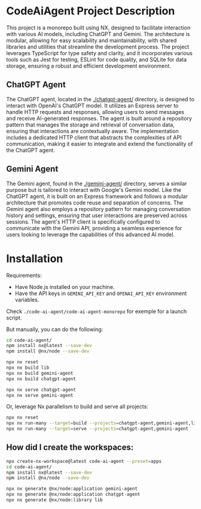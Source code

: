 # CodeAiAgent Project Description

This project is a monorepo built using NX, designed to facilitate interaction with various AI models, including ChatGPT and Gemini. The architecture is modular, allowing for easy scalability and maintainability, with shared libraries and utilities that streamline the development process. The project leverages TypeScript for type safety and clarity, and it incorporates various tools such as Jest for testing, ESLint for code quality, and SQLite for data storage, ensuring a robust and efficient development environment.

## ChatGPT Agent

The ChatGPT agent, located in the [./chatgpt-agent/](./code-ai-agent/chatgpt-agent/) directory, is designed to interact with OpenAI's ChatGPT model. It utilizes an Express server to handle HTTP requests and responses, allowing users to send messages and receive AI-generated responses. The agent is built around a repository pattern that manages the storage and retrieval of conversation data, ensuring that interactions are contextually aware. The implementation includes a dedicated HTTP client that abstracts the complexities of API communication, making it easier to integrate and extend the functionality of the ChatGPT agent.

## Gemini Agent

The Gemini agent, found in the [./gemini-agent/](./code-ai-agent/gemini-agent/) directory, serves a similar purpose but is tailored to interact with Google's Gemini model. Like the ChatGPT agent, it is built on an Express framework and follows a modular architecture that promotes code reuse and separation of concerns. The Gemini agent also employs a repository pattern for managing conversation history and settings, ensuring that user interactions are preserved across sessions. The agent's HTTP client is specifically configured to communicate with the Gemini API, providing a seamless experience for users looking to leverage the capabilities of this advanced AI model.


# Installation

Requirements:
- Have Node.js installed on your machine.
- Have the API keys in `GEMINI_API_KEY` and `OPENAI_API_KEY` environment variables. 

Check `./code-ai-agent/code-ai-agent-monorepo` for exemple for a launch script.

But manually, you can do the following:

```bash
cd code-ai-agent/
npm install nx@latest --save-dev
npm install @nx/node --save-dev
```


```bash
npx nx reset
npx nx build lib
npx nx build gemini-agent
npx nx build chatgpt-agent
```

```bash
npx nx serve chatgpt-agent
npx nx serve gemini-agent
```

Or, leverage Nx parallelism to build and serve all projects:

```bash
npx nx reset
npx nx run-many --target=build --projects=chatgpt-agent,gemini-agent,lib
npx nx run-many --target=serve --projects=chatgpt-agent,gemini-agent
```
## How did I create the workspaces:

```bash
npx create-nx-workspace@latest code-ai-agent --preset=apps
cd code-ai-agent/
npm install nx@latest --save-dev
npm install @nx/node --save-dev
```

```bash
npx nx generate @nx/node:application gemini-agent 
npx nx generate @nx/node:application chatgpt-agent 
npx nx generate @nx/node:library lib
```

